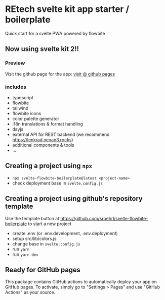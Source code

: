 
# REtech svelte kit app starter / boilerplate

Quick start for a svelte PWA powered by flowbite

## Now using svelte kit 2!!

### Preview

Visit the github page for the app:
[visit @ github pages](https://digitalvillainy.github.io/svelte-timer)

### includes
- typescript
- flowbite
- tailwind
- flowbite icons
- color palette generator
- i18n translations & format handling
- dayjs
- external API for REST backend (we recommend https://lenkrad.neoan3.rocks)
- additional components & tools
- ...

## Creating a project using `npx`

- `npx svelte-flowbite-boilerplate@latest <project-name>`
- check deployment base in `svelte.config.js`

## Creating a project using github's repository template

Use the template button at https://github.com/sroehrl/svelte-flowbite-boilerplate to start a new project

- create .env (or .env.development, .env.deployment)
- setup src/lib/colors.js
- change base in `svelte.config.js`
- run `yarn`
- run `yarn dev`

## Ready for GitHub pages
This package contains GitHub actions to automatically deploy your app on GitHub pages. To activate, simply go to "Settings > Pages"
and use "GitHub Actions" as your source.


